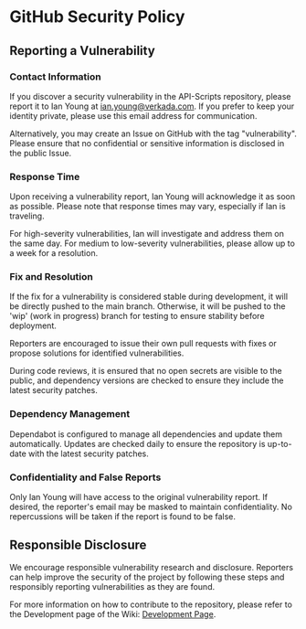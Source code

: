 # GitHub Security Policy

## Reporting a Vulnerability

### Contact Information

If you discover a security vulnerability in the API-Scripts repository, please report it to Ian Young at [ian.young@verkada.com](mailto:ian.young@verkada.com). If you prefer to keep your identity private, please use this email address for communication.

Alternatively, you may create an Issue on GitHub with the tag "vulnerability". Please ensure that no confidential or sensitive information is disclosed in the public Issue.

### Response Time

Upon receiving a vulnerability report, Ian Young will acknowledge it as soon as possible. Please note that response times may vary, especially if Ian is traveling.

For high-severity vulnerabilities, Ian will investigate and address them on the same day. For medium to low-severity vulnerabilities, please allow up to a week for a resolution.

### Fix and Resolution

If the fix for a vulnerability is considered stable during development, it will be directly pushed to the main branch. Otherwise, it will be pushed to the 'wip' (work in progress) branch for testing to ensure stability before deployment.

Reporters are encouraged to issue their own pull requests with fixes or propose solutions for identified vulnerabilities.

During code reviews, it is ensured that no open secrets are visible to the public, and dependency versions are checked to ensure they include the latest security patches.

### Dependency Management

Dependabot is configured to manage all dependencies and update them automatically. Updates are checked daily to ensure the repository is up-to-date with the latest security patches.

### Confidentiality and False Reports

Only Ian Young will have access to the original vulnerability report. If desired, the reporter's email may be masked to maintain confidentiality. No repercussions will be taken if the report is found to be false.

## Responsible Disclosure

We encourage responsible vulnerability research and disclosure. Reporters can help improve the security of the project by following these steps and responsibly reporting vulnerabilities as they are found.

For more information on how to contribute to the repository, please refer to the Development page of the Wiki: [Development Page](https://github.com/ian-young/API_Scripts/edit/main/Wiki/Development.md).
